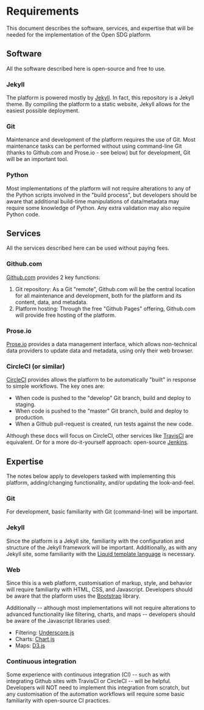 # Requirements

This document describes the software, services, and expertise that will be needed for the implementation of the Open SDG platform.

## Software

All the software described here is open-source and free to use.

### Jekyll

The platform is powered mostly by [Jekyll](https://jekyllrb.com). In fact, this repository is a Jekyll theme. By compiling the platform to a static website, Jekyll allows for the easiest possible deployment.

### Git

Maintenance and development of the platform requires the use of Git. Most maintenance tasks can be performed without using command-line Git (thanks to Github.com and Prose.io - see below) but for development, Git will be an important tool.

### Python

Most implementations of the platform will not require alterations to any of the Python scripts involved in the "build process", but developers should be aware that additional build-time manipulations of data/metadata may require some knowledge of Python. Any extra validation may also require Python code.

## Services

All the services described here can be used without paying fees.

### Github.com

[Github.com](https://github.com) provides 2 key functions:

1. Git repository: As a Git "remote", Github.com will be the central location for all maintenance and development, both for the platform and its content, data, and metadata.
1. Platform hosting: Through the free "Github Pages" offering, Github.com will provide free hosting of the platform.

### Prose.io

[Prose.io](https://prose.io) provides a data management interface, which allows non-technical data providers to update data and metadata, using only their web browser.

### CircleCI (or similar)

[CircleCI](https://circleci.com/) provides allows the platform to be automatically "built" in response to simple workflows. The key ones are:
* When code is pushed to the "develop" Git branch, build and deploy to staging.
* When code is pushed to the "master" Git branch, build and deploy to production.
* When a Github pull-request is created, run tests against the new code.

Although these docs will focus on CircleCI, other services like [TravisCI](https://travis-ci.org) are equivalent. Or for a more do-it-yourself approach: open-source [Jenkins](https://jenkins.io).

## Expertise

The notes below apply to developers tasked with implementing this platform, adding/changing functionality, and/or updating the look-and-feel.

### Git

For development, basic familiarity with Git (command-line) will be important.

### Jekyll

Since the platform is a Jekyll site, familiarity with the configuration and structure of the Jekyll framework will be important. Additionally, as with any Jekyll site, some familiarity with the [Liquid template language](https://shopify.github.io/liquid/) is necessary.

### Web

Since this is a web platform, customisation of markup, style, and behavior will require familiarity with HTML, CSS, and Javascript. Developers should be aware that the platform uses the [Bootstrap](https://getbootstrap.com/) library.

Additionally -- although most implementations will not require alterations to advanced functionality like filtering, charts, and maps -- developers should be aware of the Javascript libraries used:
* Filtering: [Underscore.js](https://underscorejs.org/)
* Charts: [Chart.js](https://www.chartjs.org/)
* Maps: [D3.js](https://d3js.org/)

### Continuous integration

Some experience with continuous integration (CI) -- such as with integrating Github sites with TravisCI or CircleCI -- will be helpful. Developers will NOT need to implement this integration from scratch, but any customisation of the automation workflows will require some basic familiarity with open-source CI practices.
